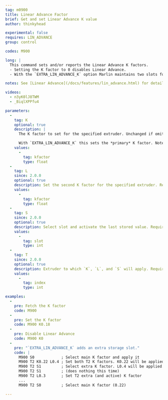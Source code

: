 ```yaml
---
tag: m0900
title: Linear Advance Factor
brief: Get and set Linear Advance K value
author: thinkyhead

experimental: false
requires: LIN_ADVANCE
group: control

codes: M900

long: |
  This command sets and/or reports the Linear Advance K factors.
  - Setting the K factor to 0 disables Linear Advance.
  - With the `EXTRA_LIN_ADVANCE_K` option Marlin maintains two slots for each extruder. The first slot is set with `K` and the second slot is set with `L`, then select the first using `S0` and the second using `S1`.

notes: See [Linear Advance](/docs/features/lin_advance.html) for details on how to determine the K factor and a link to our calibration tool.

videos:
  - n3yK0lJ8TWM
  - _BiqlXPPfu4

parameters:
  -
    tag: K
    optional: true
    description: |
      The K factor to set for the specified extruder. Unchanged if omitted. Set this value higher for more flexible filament or a longer filament path.

      With `EXTRA_LIN_ADVANCE_K` this sets the *primary* K factor. Note that this factor may be inactive and won't take effect until the next `M900 S0`.
    values:
      -
        tag: kfactor
        type: float
  -
    tag: L
    since: 2.0.0
    optional: true
    description: Set the second K factor for the specified extruder. Requires `EXTRA_LIN_ADVANCE_K`. Note that this factor may be inactive and won't take effect until the next `M900 S1`.
    values:
      -
        tag: kfactor
        type: float
  -
    tag: S
    since: 2.0.0
    optional: true
    description: Select slot and activate the last stored value. Requires `EXTRA_LIN_ADVANCE_K`.
    values:
      -
        tag: slot
        type: int
  -
    tag: T
    since: 2.0.0
    optional: true
    description: Extruder to which `K`, `L`, and `S` will apply. Requires `EXTRA_LIN_ADVANCE_K`.
    values:
      -
        tag: index
        type: int

examples:
  -
    pre: Fetch the K factor
    code: M900
  -
    pre: Set the K factor
    code: M900 K0.18
  -
    pre: Disable Linear Advance
    code: M900 K0
  -
    pre: "`EXTRA_LIN_ADVANCE_K` adds an extra storage slot."
    code: |
      M900 S0            ; Select main K factor and apply it
      M900 T2 K0.22 L0.4 ; Set both T2 K factors. K0.22 will be applied.
      M900 T2 S1         ; Select extra K factor. L0.4 will be applied.
      M900 T2 S1         ; (does nothing this time)
      M900 T2 L0.3       ; Set T2 extra (and active) K factor
      ...
      M900 T2 S0         ; Select main K factor (0.22)

---
```

